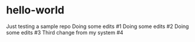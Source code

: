 # hello-world
Just testing a sample repo
Doing some edits #1
Doing some edits #2
Doing some edits #3
Third change from my system #4


